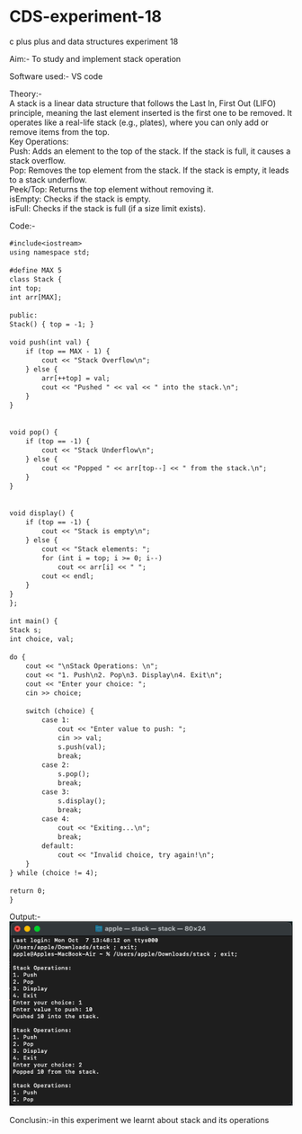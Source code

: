 # CDS-experiment-18
c plus plus and data structures experiment 18

Aim:- To study and implement stack operation<br>

Software used:- VS code <br>

Theory:-<br>
A stack is a linear data structure that follows the Last In, First Out (LIFO) principle, meaning the last element inserted is the first one to be removed. It operates like a real-life stack (e.g., plates), where you can only add or remove items from the top.<br>
Key Operations:<br>
Push: Adds an element to the top of the stack. If the stack is full, it causes a stack overflow.<br>
Pop: Removes the top element from the stack. If the stack is empty, it leads to a stack underflow.<br>
Peek/Top: Returns the top element without removing it.<br>
isEmpty: Checks if the stack is empty.<br>
isFull: Checks if the stack is full (if a size limit exists).<br>

Code:-<br>


    #include<iostream>
    using namespace std;

    #define MAX 5  
    class Stack {
    int top;      
    int arr[MAX]; 

    public:
    Stack() { top = -1; }  
    
    void push(int val) {
        if (top == MAX - 1) {
            cout << "Stack Overflow\n";
        } else {
            arr[++top] = val;
            cout << "Pushed " << val << " into the stack.\n";
        }
    }

   
    void pop() {
        if (top == -1) {
            cout << "Stack Underflow\n";
        } else {
            cout << "Popped " << arr[top--] << " from the stack.\n";
        }
    }

   
    void display() {
        if (top == -1) {
            cout << "Stack is empty\n";
        } else {
            cout << "Stack elements: ";
            for (int i = top; i >= 0; i--)
                cout << arr[i] << " ";
            cout << endl;
        }
    }
    };

    int main() {
    Stack s;
    int choice, val;

    do {
        cout << "\nStack Operations: \n";
        cout << "1. Push\n2. Pop\n3. Display\n4. Exit\n";
        cout << "Enter your choice: ";
        cin >> choice;

        switch (choice) {
            case 1:
                cout << "Enter value to push: ";
                cin >> val;
                s.push(val);
                break;
            case 2:
                s.pop();
                break;
            case 3:
                s.display();
                break;
            case 4:
                cout << "Exiting...\n";
                break;
            default:
                cout << "Invalid choice, try again!\n";
        }
    } while (choice != 4);

    return 0;
    }

Output:-<br>
![exp18](https://github.com/VandanGupte101727/CDS-experiment-18/blob/main/Screenshot%202024-10-07%20at%201.55.34%20PM.png)<br>

Conclusin:-in this experiment we learnt about stack and its operations 
